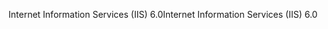 <span data-ttu-id="41787-101">Internet Information Services (IIS) 6.0</span><span class="sxs-lookup"><span data-stu-id="41787-101">Internet Information Services (IIS) 6.0</span></span>